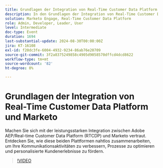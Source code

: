 ```yaml
---
title: Grundlagen der Integration von Real-Time Customer Data Platform und Marketo
description: In den Grundlagen der Integration von Real-Time Customer Data Platform und Marketo wird untersucht, wie Adobe AEP/RTCDP und Marketo zusammenarbeiten, um die Kommunikation zu verbessern, Prozesse zu optimieren und personalisierte Kundenerlebnisse bereitzustellen.
solution: Marketo Engage, Real-Time Customer Data Platform
role: Admin, Developer, Leader, User
level: Intermediate
doc-type: Event
duration: 1694
last-substantial-update: 2024-08-30T00:00:00Z
jira: KT-16108
exl-id: f20dc3fe-6004-4932-9234-86ab76e20709
source-git-commit: 3f2a8375249858c4905d9058570dffcd4dcd8622
workflow-type: tm+mt
source-wordcount: '82'
ht-degree: 0%

---
```


# Grundlagen der Integration von Real-Time Customer Data Platform und Marketo

Machen Sie sich mit der leistungsstarken Integration zwischen Adobe AEP/Real-time Customer Data Platform (RTCDP) und Marketo vertraut. Entdecken Sie, wie diese beiden Plattformen nahtlos zusammenarbeiten, um Ihre Kommunikationsaktivitäten zu verbessern, Prozesse zu optimieren und personalisierte Kundenerlebnisse zu fördern.

>[!VIDEO](https://video.tv.adobe.com/v/3433677/?learn=on&captions=ger)
